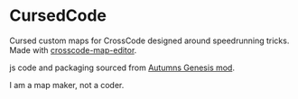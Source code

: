 # CursedCode
Cursed custom maps for CrossCode designed around speedrunning tricks.
Made with [crosscode-map-editor](https://github.com/CCDirectLink/crosscode-map-editor).

js code and packaging sourced from [Autumns Genesis mod](https://github.com/Hsifnus/autumns-genesis).

I am a map maker, not a coder.
